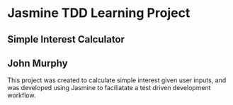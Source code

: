# Jasmine TDD Learning Project
## Simple Interest Calculator
## John Murphy

This project was created to calculate simple interest given user inputs, and was developed using Jasmine to faciliatate a test driven development workflow.
